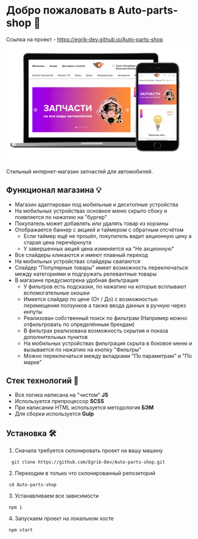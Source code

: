 # Добро пожаловать в Auto-parts-shop 🎉

Ссылка на проект - https://egrik-dev.github.io/Auto-parts-shop
![screenshot](./source/img/screenshots.png)

Стильный интернет-магазин запчастей для автомобилей.

## Функционал магазина 💡

- Магазин адаптирован под мобильные и десктопные устройства
- На мобильных устройствах основное меню скрыто сбоку и появляется по нажатию на "бургер"
- Покупатель может добавлять или удалять товар из корзины
- Отображается баннер с акцией и таймером с обратным отсчётом
  - Если таймер ещё не прошёл, покупатель видит акционную цену а старая цена перечёркнута
  - У завершенных акций цена изменяется на "Не акционную"
- Все слайдеры кликаются и имеют плавный переход
- На мобильных устройствах слайдеры свапаются
- Слайдер "Популярные товары" имеет возможность переключаться между категориями и подгружать релевантные товары
- В магазине предусмотрена удобная фильтрация
  - У фильтров есть подсказки, по нажатию на которые всплывают вспомогательные окошки
  - Имеется слайдер по цене (От / До) с возможностью перемещения ползунков а также ввода данных в ручную через инпуты
  - Реализован собственный поиск по фильтрам (Например можно отфильтровать по определённым брендам)
  - В фильтрах реализована возможность скрытия и показа дополнительных пунктов
  - На мобильных устройствах фильтрация скрыта в боковое меню и вызывается по нажатию на кнопку "Фильтры"
  - Можно переключаться между вкладками "По параметрам" и "По марке"

## Стек технологий 🤖
- Вся логика написана на "чистом" **JS**
- Используется препроцессор **SCSS**
- При написании HTML используется методология **БЭМ**
- Для сборки используется **Gulp**

## Установка 🛠

1. Сначала требуется склонировать проект на вашу машину

```
  git clone https://github.com/Egrik-Dev/Auto-parts-shop.git
```

2. Переходим в только что склонированный репозиторий

```
 cd Auto-parts-shop
```

3. Устанавливаем все зависимости

```
 npm i
```

4. Запускаем проект на локальном хосте

```
 npm start
```
